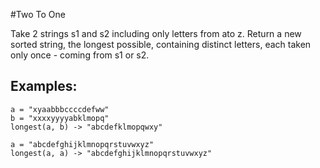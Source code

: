 #Two To One

Take 2 strings s1 and s2 including only letters from ato z. Return a new sorted string, the longest possible, containing distinct letters, each taken only once - coming from s1 or s2.

## Examples:
    a = "xyaabbbccccdefww"
    b = "xxxxyyyyabklmopq"
    longest(a, b) -> "abcdefklmopqwxy"

    a = "abcdefghijklmnopqrstuvwxyz"
    longest(a, a) -> "abcdefghijklmnopqrstuvwxyz"
